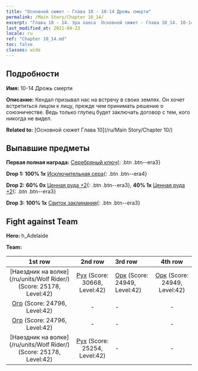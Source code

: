 ```yaml
---
title: "Основной сюжет - Глава 10 - 10-14 Дрожь смерти"
permalink: /Main Story/Chapter 10_14/
excerpt: "Глава 10 - 14. Эра хаоса  Основной сюжет - Глава 10_14. 10-14 Дрожь смерти"
last_modified_at: 2021-04-23
locale: ru
ref: "Chapter 10_14.md"
toc: false
classes: wide
---
```


## Подробности

 **Имя:** 10-14 Дрожь смерти

 **Описание:** Кендал призывал нас на встречу в своих землях. Он хочет встретиться лицом к лицу, прежде чем принимать решение о союзничестве. Ведь только глупец будет заключать договор с тем, кого никогда не видел.

 **Related to:** [Основной сюжет Глава 10](/ru/Main Story/Chapter 10/)

## Выпавшие предметы

 **Первая полная награда:** [Серебряный ключ](/ItemsRU/con_693/){: .btn .btn--era3}

 **Drop 1:** **100% 1x** [Исключительная сера](/ItemsRU/mat_36/){: .btn .btn--era4}

 **Drop 2:** **60% 0x** [Ценная руда +2](/ItemsRU/mat_26/){: .btn .btn--era3}, **40% 1x** [Ценная руда +2](/ItemsRU/mat_26/){: .btn .btn--era3}

 **Drop 3:** **100% 1x** [Свиток заклинания](/ItemsRU/con_694/){: .btn .btn--era3}


## Fight against Team
 **Hero:** h_Adelaide

 **Team:**


  | 1st row | 2nd row | 3rd row | 4th row |
  |:----:|:----:|:----|:----:|
  | [Наездник на волке](/ru/units/Wolf Rider/) (Score: 25178, Level:42)  | [Рух](/ru/units/Roc/) (Score: 30668, Level:42)  | [Орк](/ru/units/Orc/) (Score: 24949, Level:42)  | [Орк](/ru/units/Orc/) (Score: 24949, Level:42)  |
  | [Огр](/ru/units/Ogre/) (Score: 24796, Level:42)  | - | - | - |
  | [Огр](/ru/units/Ogre/) (Score: 24796, Level:42)  | - | - | - |
  | [Наездник на волке](/ru/units/Wolf Rider/) (Score: 25178, Level:42)  | [Рух](/ru/units/Roc/) (Score: 25254, Level:42)  | - | - |


